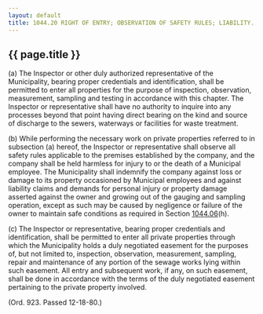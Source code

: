 ---
layout: default 
title: 1044.20 RIGHT OF ENTRY; OBSERVATION OF SAFETY RULES; LIABILITY.---

{{ page.title }}
----------------

​(a) The Inspector or other duly authorized representative of the
Municipality, bearing proper credentials and identification, shall be
permitted to enter all properties for the purpose of inspection,
observation, measurement, sampling and testing in accordance with this
chapter. The Inspector or representative shall have no authority to
inquire into any processes beyond that point having direct bearing on
the kind and source of discharge to the sewers, waterways or facilities
for waste treatment.

​(b) While performing the necessary work on private properties referred
to in subsection (a) hereof, the Inspector or representative shall
observe all safety rules applicable to the premises established by the
company, and the company shall be held harmless for injury to or the
death of a Municipal employee. The Municipality shall indemnify the
company against loss or damage to its property occasioned by Municipal
employees and against liability claims and demands for personal injury
or property damage asserted against the owner and growing out of the
gauging and sampling operation, except as such may be caused by
negligence or failure of the owner to maintain safe conditions as
required in Section [1044.06](4478b588.html)(h).

​(c) The Inspector or representative, bearing proper credentials and
identification, shall be permitted to enter all private properties
through which the Municipality holds a duly negotiated easement for the
purposes of, but not limited to, inspection, observation, measurement,
sampling, repair and maintenance of any portion of the sewage works
lying within such easement. All entry and subsequent work, if any, on
such easement, shall be done in accordance with the terms of the duly
negotiated easement pertaining to the private property involved.

(Ord. 923. Passed 12-18-80.)
